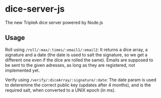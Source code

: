 # dice-server-js
The new TripleA dice server powered by Node.js
## Usage
Roll using `/roll/:max/:times/:email1/:email2`:
It returns a dice array, a signature and a date (the date is used to salt the signature, so we get a different one even if the dice are rolled the same). Emails are supposed to be sent to the given adresses, as long as they are registered, not implemented yet.

Verify using `/verify/:diceArray/:signature/:date`:
The date param is used to deteremine the correct public key (updates after 4 months), and is the required salt, when converted to a UNIX epoch (in ms).
